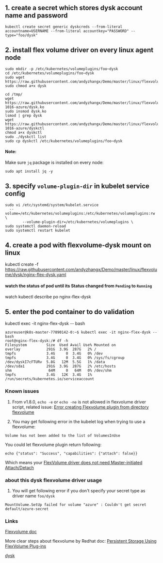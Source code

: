 ## 1. create a secret which stores dysk account name and password
```
kubectl create secret generic dyskcreds --from-literal accountname=USERNAME --from-literal accountkey="PASSWORD" --type="foo/dysk"
```

## 2. install flex volume driver on every linux agent node
```
sudo mkdir -p /etc/kubernetes/volumeplugins/foo~dysk
cd /etc/kubernetes/volumeplugins/foo~dysk
sudo wget https://raw.githubusercontent.com/andyzhangx/Demo/master/linux/flexvolume/dysk/dysk
sudo chmod a+x dysk

cd /tmp/
wget https://raw.githubusercontent.com/andyzhangx/Demo/master/linux/flexvolume/dysk/4.11.0-1016-azure/dysk.ko
sudo insmod dysk.ko
lsmod | grep dysk
wget https://raw.githubusercontent.com/andyzhangx/Demo/master/linux/flexvolume/dysk/4.11.0-1016-azure/dyskctl
chmod a+x dyskctl
sudo ./dyskctl list
sudo cp dyskctl /etc/kubernetes/volumeplugins/foo~dysk
```
#### Note:
Make sure `jq` package is installed on every node: 
```
sudo apt install jq -y
```

## 3. specify `volume-plugin-dir` in kubelet service config
```
sudo vi /etc/systemd/system/kubelet.service
  --volume=/etc/kubernetes/volumeplugins:/etc/kubernetes/volumeplugins:rw \
        --volume-plugin-dir=/etc/kubernetes/volumeplugins \
sudo systemctl daemon-reload
sudo systemctl restart kubelet
```

## 4. create a pod with flexvolume-dysk mount on linux
kubectl create -f https://raw.githubusercontent.com/andyzhangx/Demo/master/linux/flexvolume/dysk/nginx-flex-dysk.yaml

#### watch the status of pod until its Status changed from `Pending` to `Running`
watch kubectl describe po nginx-flex-dysk

## 5. enter the pod container to do validation
kubectl exec -it nginx-flex-dysk -- bash

```
azureuser@k8s-master-77890142-0:~$ kubectl exec -it nginx-flex-dysk -- bash
root@nginx-flex-dysk:/# df -h
Filesystem         Size  Used Avail Use% Mounted on
overlay            291G  3.9G  287G   2% /
tmpfs              3.4G     0  3.4G   0% /dev
tmpfs              3.4G     0  3.4G   0% /sys/fs/cgroup
/dev/dyskI7cFTURv  5.8G   12M  5.5G   1% /data
/dev/sda1          291G  3.9G  287G   2% /etc/hosts
shm                 64M     0   64M   0% /dev/shm
tmpfs              3.4G   12K  3.4G   1% /run/secrets/kubernetes.io/serviceaccount
```

### Known issues
1. From v1.8.0, `echo -e` or `echo -ne` is not allowed in flexvolume driver script, related issue: [Error creating Flexvolume plugin from directory flexvolume](https://github.com/kubernetes/kubernetes/issues/54494)

2. You may get following error in the kubelet log when trying to use a flexvolume:
```
Volume has not been added to the list of VolumesInUse
```
You could let flexvolume plugin return following:
```
echo {"status": "Success", "capabilities": {"attach": false}}
```
Which means your [FlexVolume driver does not need Master-initiated Attach/Detach](https://docs.openshift.org/latest/install_config/persistent_storage/persistent_storage_flex_volume.html#flex-volume-drivers-without-master-initiated-attach-detach)

### about this dysk flexvolume driver usage
1. You will get following error if you don't specify your secret type as driver name `foo/dysk`
```
MountVolume.SetUp failed for volume "azure" : Couldn't get secret default/azure-secret
```


### Links
[Flexvolume doc](https://github.com/kubernetes/community/blob/master/contributors/devel/flexvolume.md)

More clear steps about flexvolume by Redhat doc: [Persistent Storage Using FlexVolume Plug-ins](https://docs.openshift.org/latest/install_config/persistent_storage/persistent_storage_flex_volume.html)

[dysk](https://github.com/khenidak/dysk)
